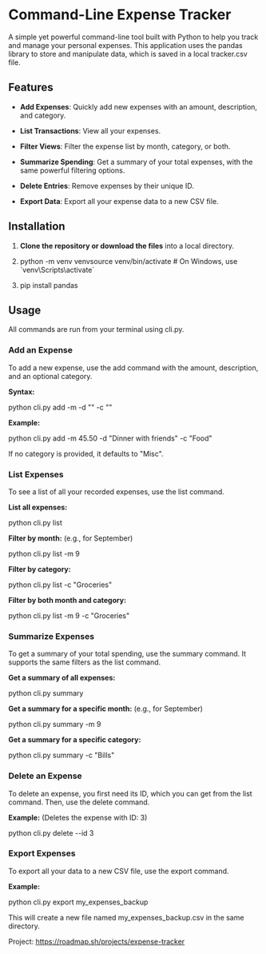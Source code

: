 Command-Line Expense Tracker
============================

A simple yet powerful command-line tool built with Python to help you track and manage your personal expenses. This application uses the pandas library to store and manipulate data, which is saved in a local tracker.csv file.

Features
--------

*   **Add Expenses**: Quickly add new expenses with an amount, description, and category.
    
*   **List Transactions**: View all your expenses.
    
*   **Filter Views**: Filter the expense list by month, category, or both.
    
*   **Summarize Spending**: Get a summary of your total expenses, with the same powerful filtering options.
    
*   **Delete Entries**: Remove expenses by their unique ID.
    
*   **Export Data**: Export all your expense data to a new CSV file.
    

Installation
------------

1.  **Clone the repository or download the files** into a local directory.
    
2.  python -m venv venvsource venv/bin/activate # On Windows, use \`venv\\Scripts\\activate\`
    
3.  pip install pandas
    

Usage
-----

All commands are run from your terminal using cli.py.

### Add an Expense

To add a new expense, use the add command with the amount, description, and an optional category.

**Syntax:**


python cli.py add -m  -d "" -c ""   

**Example:**

python cli.py add -m 45.50 -d "Dinner with friends" -c "Food"

If no category is provided, it defaults to "Misc".

### List Expenses

To see a list of all your recorded expenses, use the list command.

**List all expenses:**

python cli.py list

**Filter by month:** (e.g., for September)

python cli.py list -m 9

**Filter by category:**

python cli.py list -c "Groceries"

**Filter by both month and category:**

python cli.py list -m 9 -c "Groceries"

### Summarize Expenses

To get a summary of your total spending, use the summary command. It supports the same filters as the list command.

**Get a summary of all expenses:**

python cli.py summary

**Get a summary for a specific month:** (e.g., for September)

python cli.py summary -m 9

**Get a summary for a specific category:**

python cli.py summary -c "Bills"

### Delete an Expense

To delete an expense, you first need its ID, which you can get from the list command. Then, use the delete command.

**Example:** (Deletes the expense with ID: 3)

python cli.py delete --id 3

### Export Expenses

To export all your data to a new CSV file, use the export command.

**Example:**

python cli.py export my_expenses_backup

This will create a new file named my\_expenses\_backup.csv in the same directory.

Project: https://roadmap.sh/projects/expense-tracker
